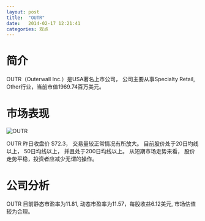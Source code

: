 ```yaml
---
layout: post
title:  "OUTR"
date:   2014-02-17 12:21:41
categories: 观点
---
```


# 简介
OUTR（Outerwall Inc.）是USA著名上市公司，
公司主要从事Specialty Retail, Other行业，当前市值1969.74百万美元。

# 市场表现

![OUTR](http://finviz.com/chart.ashx?t=OUTR&ty=c&ta=1&p=d&s=l)

OUTR 昨日收盘价 $72.3，
交易量较正常情况有所放大。
目前股价处于20日均线以上，
50日均线以上，
并且处于200日均线以上。
从短期市场走势来看，
股价走势平稳，投资者应减少无谓的操作。

# 公司分析
OUTR 目前静态市盈率为11.81, 动态市盈率为11.57，每股收益6.12美元,
市场估值较为合理。
